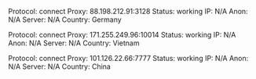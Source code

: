 Protocol: connect
Proxy: 88.198.212.91:3128
Status: working
IP: N/A
Anon: N/A
Server: N/A
Country: Germany

Protocol: connect
Proxy: 171.255.249.96:10014
Status: working
IP: N/A
Anon: N/A
Server: N/A
Country: Vietnam

Protocol: connect
Proxy: 101.126.22.66:7777
Status: working
IP: N/A
Anon: N/A
Server: N/A
Country: China

